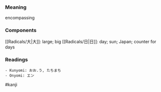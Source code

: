 ### Meaning

encompassing

### Components

[[Radicals/大|大]]: large; big [[Radicals/日|日]]: day; sun; Japan; counter for days

### Readings

```
- Kunyomi: おお.う, たちまち
- Onyomi: エン
```

#kanji